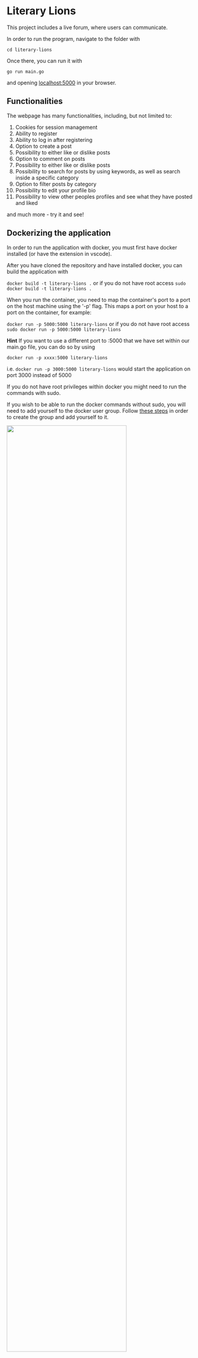 # Literary Lions

This project includes a live forum, where users can communicate.

In order to run the program, navigate to the folder with 

```cd literary-lions```

Once there, you can run it with 

```go run main.go```

and opening [localhost:5000](localhost:5000) in your browser.

## Functionalities

The webpage has many functionalities, including, but not limited to:

1. Cookies for session management
2. Ability to register
3. Ability to log in after registering
4. Option to create a post
5. Possibility to either like or dislike posts
6. Option to comment on posts
7. Possibility to either like or dislike posts
8. Possibility to search for posts by using keywords, as well as search inside a specific category
9. Option to filter posts by category
10. Possibility to edit your profile bio
11. Possibility to view other peoples profiles and see what they have posted and liked

and much more - try it and see!

## Dockerizing the application

In order to run the application with docker, you must first have docker installed (or have the extension in vscode).

After you have cloned the repository and have installed docker, you can build the application with 

```docker build -t literary-lions .``` or if you do not have root access ```sudo docker build -t literary-lions .```

When you run the container, you need to map the container's port to a port on the host machine using the '-p' flag. This maps a port on your host to a port on the container, for example:


```docker run -p 5000:5000 literary-lions``` or if you do not have root access ```sudo docker run -p 5000:5000 literary-lions```

**Hint** If you want to use a different port to :5000 that we have set within our main.go file, you can do so by using

```docker run -p xxxx:5000 literary-lions``` 


i.e. ```docker run -p 3000:5000 literary-lions``` would start the application on port 3000 instead of 5000

If you do not have root privileges within docker you might need to run the commands with sudo. 

If you wish to be able to run the docker commands without sudo, you will need to add yourself to the docker user group.
Follow [these steps](https://docs.docker.com/engine/install/linux-postinstall/) in order to create the group and add yourself to it.


<img src="ERD.png" width="80%" height="80%">

